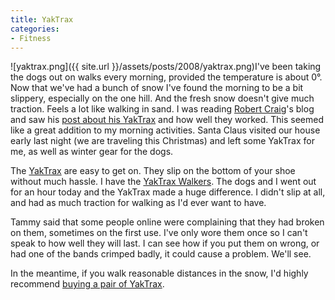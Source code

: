 ```yaml
---
title: YakTrax
categories:
- Fitness
---
```


![yaktrax.png]({{ site.url }}/assets/posts/2008/yaktrax.png)I've been taking the dogs out on walks every morning, provided the temperature is about 0°. Now that we've had a bunch of snow I've found the morning to be a bit slippery, especially on the one hill. And the fresh snow doesn't give much traction. Feels a lot like walking in sand.
I was reading [Robert Craig](http://fnirt.blogspot.com/)'s blog and saw his [post about his YakTrax](http://fnirt.blogspot.com/2008/12/robert-1-weather-0.html) and how well they worked. This seemed like a great addition to my morning activities. Santa Claus visited our house early last night (we are traveling this Christmas) and left some YakTrax for me, as well as winter gear for the dogs.

The [YakTrax](http://www.yaktrax.com/) are easy to get on. They slip on the bottom of your shoe without much hassle. I have the [YakTrax Walkers](http://www.yaktrax.com/ProductsWalker.aspx). The dogs and I went out for an hour today and the YakTrax made a huge difference. I didn't slip at all, and had as much traction for walking as I'd ever want to have.

Tammy said that some people online were complaining that they had broken on them, sometimes on the first use. I've only wore them once so I can't speak to how well they will last. I can see how if you put them on wrong, or had one of the bands crimped badly, it could cause a problem. We'll see.

In the meantime, if you walk reasonable distances in the snow, I'd highly recommend [buying a pair of YakTrax](http://www.amazon.com/dp/B0002ZA72O/?tag=thingelstad-20).
